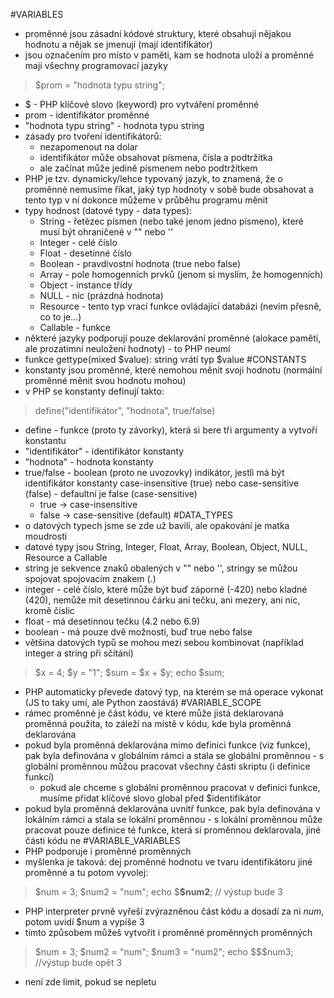 #VARIABLES
- proměnné jsou zásadní kódové struktury, které obsahují nějakou hodnotu a nějak se jmenují (mají identifikátor)
- jsou označením pro místo v paměti, kam se hodnota uloží a proměnné mají všechny programovací jazyky
> $prom = "hodnota typu string";
- $ - PHP klíčové slovo (keyword) pro vytváření proměnné
- prom - identifikátor proměnné
- "hodnota typu string" - hodnota typu string
- zásady pro tvoření identifikátorů:
	- nezapomenout na dolar
	- identifikátor může obsahovat písmena, čísla a podtržítka 
	- ale začínat může jedině písmenem nebo podtržítkem
- PHP je tzv. dynamicky/lehce typovaný jazyk, to znamená, že o proměnné nemusíme říkat, jaký typ hodnoty v sobě bude obsahovat a tento typ v ní dokonce můžeme v průběhu programu měnit
- typy hodnost (datové typy - data types):
	- String - řetězec písmen (nebo také jenom jedno písmeno), které musí být ohraničené v "" nebo ''
	- Integer - celé číslo
	- Float - desetinné číslo
	- Boolean - pravdivostní hodnota (true nebo false)
	- Array - pole homogenních prvků (jenom si myslím, že homogenních)
	- Object - instance třídy
	- NULL - nic (prázdná hodnota)
	- Resource - tento typ vrací funkce ovládající databázi (nevím přesně, co to je...)
	- Callable - funkce
- některé jazyky podporují pouze deklarování proměnné (alokace paměti, ale prozatimní neuložení hodnoty) - to PHP neumí
- funkce gettype(mixed $value): string vrátí typ $value
#CONSTANTS
- konstanty jsou proměnné, které nemohou měnit svoji hodnotu (normální proměnné měnit svou hodnotu mohou)
- v PHP se konstanty definují takto:
> define("identifikátor", "hodnota", true/false)
- define - funkce (proto ty závorky), která si bere tři argumenty a vytvoří konstantu
- "identifikátor" - identifikátor konstanty
- "hodnota" - hodnota konstanty
- true/false - boolean (proto ne uvozovky) indikátor, jestli má být identifikátor konstanty case-insensitive (true) nebo case-sensitive (false) - defaultní je false (case-sensitive)
	- true -> case-insensitive
	- false -> case-sensitive (default)
#DATA_TYPES
- o datových typech jsme se zde už bavili, ale opakování je matka moudrosti
- datové typy jsou String, Integer, Float, Array, Boolean, Object, NULL, Resource a Callable
- string je sekvence znaků obalených v "" nebo '', stringy se můžou spojovat spojovacím znakem (.)
- integer - celé číslo, které může být buď záporné (-420) nebo kladné (420), nemůže mít desetinnou čárku ani tečku, ani mezery, ani nic, kromě číslic
- float - má desetinnou tečku (4.2 nebo 6.9)
- boolean - má pouze dvě možnosti, buď true nebo false
- většina datových typů se mohou mezi sebou kombinovat (například integer a string při sčítání)
> $x = 4;
> $y = "1";
> $sum = $x + $y;
> echo $sum;
- PHP automaticky převede datový typ, na kterém se má operace vykonat (JS to taky umí, ale Python zaostává)
#VARIABLE_SCOPE
- rámec proměnné je část kódu, ve které může jistá deklarovaná proměnná použita, to záleží na místě v kódu, kde byla proměnná deklarována
- pokud byla proměnná deklarována mimo definici funkce (viz funkce), pak byla definována v globálním rámci a stala se globální proměnnou - s globální proměnnou můžou pracovat všechny části skriptu (i definice funkcí)
	- pokud ale chceme s globální proměnnou pracovat v definici funkce, musíme přidat klíčové slovo global před $identifikátor
- pokud byla proměnná deklarována uvnitř funkce, pak byla definována v lokálním rámci a stala se lokální proměnnou - s lokální proměnnou může pracovat pouze definice té funkce, která si proměnnou deklarovala, jiné části kódu ne
#VARIABLE_VARIABLES
- PHP podporuje i proměnné proměnných
- myšlenka je taková: dej proměnné hodnotu ve tvaru identifikátoru jiné proměnné a tu potom vyvolej:
> $num = 3;
> $num2 = "num";
> echo $**\$num2**; // výstup bude 3
- PHP interpreter prvně vyřeší zvýrazněnou část kódu a dosadí za ni *num*, potom uvidí $num a vypíše 3
- tímto způsobem můžeš vytvořit i proměnné proměnných proměnných
>$num = 3;
>$num2 = "num";
>$num3 = "num2";
>echo $\$\$num3; //výstup bude opět 3
- není zde limit, pokud se nepletu